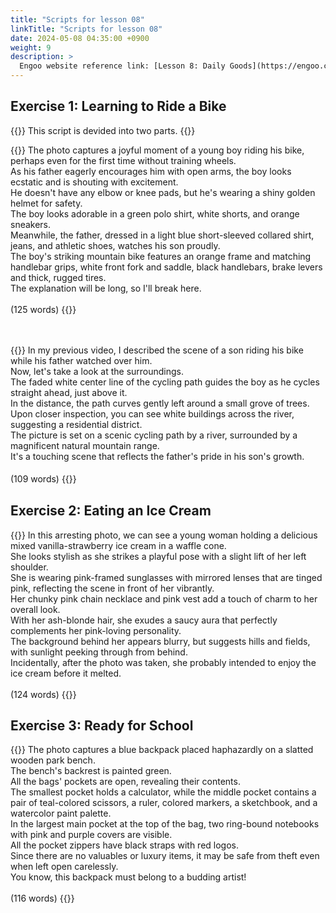 ```yaml
---
title: "Scripts for lesson 08"
linkTitle: "Scripts for lesson 08"
date: 2024-05-08 04:35:00 +0900
weight: 9
description: >
  Engoo website reference link: [Lesson 8: Daily Goods](https://engoo.com/app/lessons/describing-pictures-intermediate-describing-pictures-daily-goods/yCuxtkp1Eeey-psCXzWe5w?category_id=P_HriMOnEeifo0O-yMP42w&course_id=ZZasjsOnEeiHZVOMC0VfdA)
---
```


## Exercise 1: Learning to Ride a Bike

{{<alert>}}
This script is devided into two parts.
{{</alert>}}

{{<card header="**1st script**">}}
The photo captures a joyful moment of a young boy riding his bike, perhaps even for the first time without training wheels. <br/>
As his father eagerly encourages him with open arms, the boy looks ecstatic and is shouting with excitement. <br/>
He doesn't have any elbow or knee pads, but he's wearing a shiny golden helmet for safety. <br/>
The boy looks adorable in a green polo shirt, white shorts, and orange sneakers. <br/>
Meanwhile, the father, dressed in a light blue short-sleeved collared shirt, jeans, and athletic shoes, watches his son proudly. <br/>
The boy's striking mountain bike features an orange frame and matching handlebar grips, white front fork and saddle, black handlebars, brake levers and thick, rugged tires.<br/>
The explanation will be long, so I'll break here.<br/>
<br/>
(125 words)
{{</card>}}

　

{{<card header="**2nd script**">}}
In my previous video, I described the scene of a son riding his bike while his father watched over him. <br/>
Now, let's take a look at the surroundings. <br/>
The faded white center line of the cycling path guides the boy as he cycles straight ahead, just above it. <br/>
In the distance, the path curves gently left around a small grove of trees. <br/>
Upon closer inspection, you can see white buildings across the river, suggesting a residential district. <br/>
The picture is set on a scenic cycling path by a river, surrounded by a magnificent natural mountain range. <br/>
It's a touching scene that reflects the father's pride in his son's growth.<br/>
<br/>
(109 words)
{{</card>}}
　

## Exercise 2: Eating an Ice Cream

{{<card header="**Script**">}}
In this arresting photo, we can see a young woman holding a delicious mixed vanilla-strawberry ice cream in a waffle cone.<br/>
She looks stylish as she strikes a playful pose with a slight lift of her left shoulder.<br/>
She is wearing pink-framed sunglasses with mirrored lenses that are tinged pink, reflecting the scene in front of her vibrantly.<br/>
Her chunky pink chain necklace and pink vest add a touch of charm to her overall look. <br/>
With her ash-blonde hair, she exudes a saucy aura that perfectly complements her pink-loving personality.<br/>
The background behind her appears blurry, but suggests hills and fields, with sunlight peeking through from behind.<br/>
Incidentally, after the photo was taken, she probably intended to enjoy the ice cream before it melted.<br/>
<br/>
(124 words)
{{</card>}}

## Exercise 3: Ready for School

{{<card header="**Script**">}}
The photo captures a blue backpack placed haphazardly on a slatted wooden park bench. <br/>
The bench's backrest is painted green. <br/>
All the bags' pockets are open, revealing their contents. <br/>
The smallest pocket holds a calculator, while the middle pocket contains a pair of teal-colored scissors, a ruler, colored markers, a sketchbook, and a watercolor paint palette. <br/>
In the largest main pocket at the top of the bag, two ring-bound notebooks with pink and purple covers are visible. <br/>
All the pocket zippers have black straps with red logos. <br/>
Since there are no valuables or luxury items, it may be safe from theft even when left open carelessly. <br/>
You know, this backpack must belong to a budding artist!<br/>
<br/>
(116 words)
{{</card>}}
